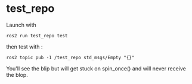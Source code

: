 # test_repo
Launch with
```
ros2 run test_repo test
```

then test with :
```
ros2 topic pub -1 /test_repo std_msgs/Empty "{}"
```

You'll see the blip but will get stuck on spin_once() and will never receive the blop.